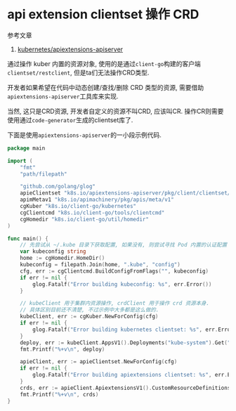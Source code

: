 # api extension clientset 操作 CRD

参考文章

1. [kubernetes/apiextensions-apiserver](https://github.com/kubernetes/apiextensions-apiserver)

通过操作 kuber 内置的资源对象, 使用的是通过`client-go`构建的客户端`clientset/restclient`, 但是ta们无法操作CRD类型. 

开发者如果希望在代码中动态创建/查找/删除 CRD 类型的资源, 需要借助`apiextensions-apiserver`工具库来实现.

当然, 这只是CRD资源, 开发者自定义的资源不叫CRD, 应该叫CR. 操作CR则需要使用通过`code-generator`生成的clientset库了.

下面是使用`apiextensions-apiserver`的一小段示例代码.

```go
package main

import (
	"fmt"
	"path/filepath"

	"github.com/golang/glog"
	apieClientset "k8s.io/apiextensions-apiserver/pkg/client/clientset/clientset"
	apimMetav1 "k8s.io/apimachinery/pkg/apis/meta/v1"
	cgKuber "k8s.io/client-go/kubernetes"
	cgClientcmd "k8s.io/client-go/tools/clientcmd"
	cgHomedir "k8s.io/client-go/util/homedir"
)

func main() {
	// 先尝试从 ~/.kube 目录下获取配置, 如果没有, 则尝试寻找 Pod 内置的认证配置
	var kubeconfig string
	home := cgHomedir.HomeDir()
	kubeconfig = filepath.Join(home, ".kube", "config")
	cfg, err := cgClientcmd.BuildConfigFromFlags("", kubeconfig)
	if err != nil {
		glog.Fatalf("Error building kubeconfig: %s", err.Error())
	}

	// kubeClient 用于集群内资源操作, crdClient 用于操作 crd 资源本身.
	// 具体区别目前还不清楚, 不过示例中大多都是这么做的.
	kubeClient, err := cgKuber.NewForConfig(cfg)
	if err != nil {
		glog.Fatalf("Error building kubernetes clientset: %s", err.Error())
	}
	deploy, err := kubeClient.AppsV1().Deployments("kube-system").Get("coredns", apimMetav1.GetOptions{})
	fmt.Printf("%+v\n", deploy)

	apieClient, err := apieClientset.NewForConfig(cfg)
	if err != nil {
		glog.Fatalf("Error building apiextensions clientset: %s", err.Error())
	}
	crds, err := apieClient.ApiextensionsV1().CustomResourceDefinitions().List(apimMetav1.ListOptions{})
	fmt.Printf("%+v\n", crds)
}

```
